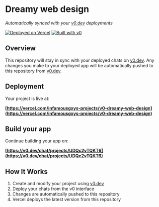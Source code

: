 # Dreamy web design

*Automatically synced with your [v0.dev](https://v0.dev) deployments*

[![Deployed on Vercel](https://img.shields.io/badge/Deployed%20on-Vercel-black?style=for-the-badge&logo=vercel)](https://vercel.com/infamousgxys-projects/v0-dreamy-web-design)
[![Built with v0](https://img.shields.io/badge/Built%20with-v0.dev-black?style=for-the-badge)](https://v0.dev/chat/projects/UDQc2vTQKT6)

## Overview

This repository will stay in sync with your deployed chats on [v0.dev](https://v0.dev).
Any changes you make to your deployed app will be automatically pushed to this repository from [v0.dev](https://v0.dev).

## Deployment

Your project is live at:

**[https://vercel.com/infamousgxys-projects/v0-dreamy-web-design](https://vercel.com/infamousgxys-projects/v0-dreamy-web-design)**

## Build your app

Continue building your app on:

**[https://v0.dev/chat/projects/UDQc2vTQKT6](https://v0.dev/chat/projects/UDQc2vTQKT6)**

## How It Works

1. Create and modify your project using [v0.dev](https://v0.dev)
2. Deploy your chats from the v0 interface
3. Changes are automatically pushed to this repository
4. Vercel deploys the latest version from this repository